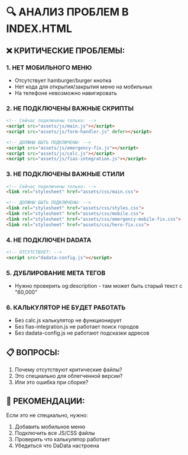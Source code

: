 # 🔍 АНАЛИЗ ПРОБЛЕМ В INDEX.HTML

## ❌ КРИТИЧЕСКИЕ ПРОБЛЕМЫ:

### 1. НЕТ МОБИЛЬНОГО МЕНЮ
- Отсутствует hamburger/burger кнопка
- Нет кода для открытия/закрытия меню на мобильных
- На телефоне невозможно навигировать

### 2. НЕ ПОДКЛЮЧЕНЫ ВАЖНЫЕ СКРИПТЫ
```html
<!-- Сейчас подключены только: -->
<script src="assets/js/main.js"></script>
<script src="assets/js/form-handler.js" defer></script>

<!-- ДОЛЖНЫ БЫТЬ ПОДКЛЮЧЕНЫ: -->
<script src="assets/js/emergency-fix.js"></script>
<script src="assets/js/calc.js"></script>
<script src="assets/js/fias-integration.js"></script>
```

### 3. НЕ ПОДКЛЮЧЕНЫ ВАЖНЫЕ СТИЛИ
```html
<!-- Сейчас подключены только: -->
<link rel="stylesheet" href="assets/css/main.css">

<!-- ДОЛЖНЫ БЫТЬ ПОДКЛЮЧЕНЫ: -->
<link rel="stylesheet" href="assets/css/styles.css">
<link rel="stylesheet" href="assets/css/mobile.css">
<link rel="stylesheet" href="assets/css/emergency-mobile-fix.css">
<link rel="stylesheet" href="assets/css/hero-fix.css">
```

### 4. НЕ ПОДКЛЮЧЕН DADATA
```html
<!-- ОТСУТСТВУЕТ: -->
<script src="dadata-config.js"></script>
```

### 5. ДУБЛИРОВАНИЕ META ТЕГОВ
- Нужно проверить og:description - там может быть старый текст с "60,000"

### 6. КАЛЬКУЛЯТОР НЕ БУДЕТ РАБОТАТЬ
- Без calc.js калькулятор не функционирует
- Без fias-integration.js не работает поиск городов
- Без dadata-config.js не работают подсказки адресов

## 📋 ВОПРОСЫ:

1. Почему отсутствуют критические файлы?
2. Это специально для облегченной версии?
3. Или это ошибка при сборке?

## 🔧 РЕКОМЕНДАЦИИ:

Если это не специально, нужно:
1. Добавить мобильное меню
2. Подключить все JS/CSS файлы
3. Проверить что калькулятор работает
4. Убедиться что DaData настроена